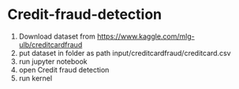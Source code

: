 # Credit-fraud-detection
1. Download dataset from https://www.kaggle.com/mlg-ulb/creditcardfraud
2. put dataset in folder as path input/creditcardfraud/creditcard.csv
3. run jupyter notebook
4. open Credit fraud detection
5. run kernel
